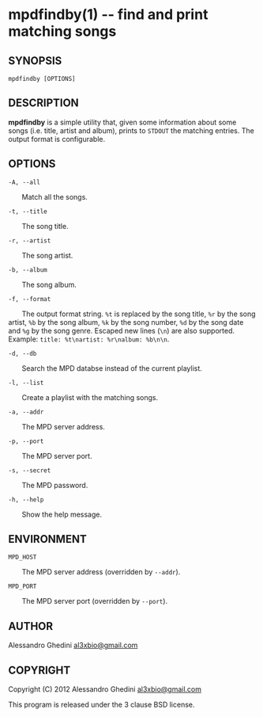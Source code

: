 mpdfindby(1) -- find and print matching songs
=============================================

## SYNOPSIS

`mpdfindby [OPTIONS]`

## DESCRIPTION

**mpdfindby** is a simple utility that, given some information about some songs
(i.e. title, artist and album), prints to `STDOUT` the matching entries. The
output format is configurable.

## OPTIONS ##

`-A, --all`

&nbsp;&nbsp;&nbsp;&nbsp;&nbsp;&nbsp;
Match all the songs.

`-t, --title`

&nbsp;&nbsp;&nbsp;&nbsp;&nbsp;&nbsp;
The song title.

`-r, --artist`

&nbsp;&nbsp;&nbsp;&nbsp;&nbsp;&nbsp;
The song artist.

`-b, --album`

&nbsp;&nbsp;&nbsp;&nbsp;&nbsp;&nbsp;
The song album.

`-f, --format`

&nbsp;&nbsp;&nbsp;&nbsp;&nbsp;&nbsp;
The output format string. `%t` is replaced by the song title, `%r` by the song
artist, `%b` by the song album, `%k` by the song number, `%d` by the song date
and `%g` by the song genre. Escaped new lines (`\n`) are also supported.
Example: `title: %t\nartist: %r\nalbum: %b\n\n`.

`-d, --db`

&nbsp;&nbsp;&nbsp;&nbsp;&nbsp;&nbsp;
Search the MPD databse instead of the current playlist.

`-l, --list`

&nbsp;&nbsp;&nbsp;&nbsp;&nbsp;&nbsp;
Create a playlist with the matching songs.

`-a, --addr`

&nbsp;&nbsp;&nbsp;&nbsp;&nbsp;&nbsp;
The MPD server address.

`-p, --port`

&nbsp;&nbsp;&nbsp;&nbsp;&nbsp;&nbsp;
The MPD server port.

`-s, --secret`

&nbsp;&nbsp;&nbsp;&nbsp;&nbsp;&nbsp;
The MPD password.

`-h, --help`

&nbsp;&nbsp;&nbsp;&nbsp;&nbsp;&nbsp;
Show the help message.

## ENVIRONMENT ##

`MPD_HOST`

&nbsp;&nbsp;&nbsp;&nbsp;&nbsp;&nbsp;
The MPD server address (overridden by `--addr`).

`MPD_PORT`

&nbsp;&nbsp;&nbsp;&nbsp;&nbsp;&nbsp;
The MPD server port (overridden by `--port`).

## AUTHOR ##

Alessandro Ghedini <al3xbio@gmail.com>

## COPYRIGHT ##

Copyright (C) 2012 Alessandro Ghedini <al3xbio@gmail.com>

This program is released under the 3 clause BSD license.
